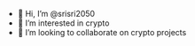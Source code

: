 - 👋 Hi, I’m @srisri2050
- 👀 I’m interested in crypto
- 💞️ I’m looking to collaborate on crypto projects

<!---
srisri2050/srisri2050 is a ✨ special ✨ repository because its `README.md` (this file) appears on your GitHub profile.
You can click the Preview link to take a look at your changes.
--->
